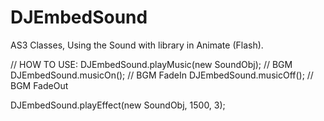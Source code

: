 # DJEmbedSound
AS3 Classes, Using the Sound with library in Animate (Flash).


// HOW TO USE:
DJEmbedSound.playMusic(new SoundObj);   // BGM
DJEmbedSound.musicOn();                 // BGM FadeIn
DJEmbedSound.musicOff();                // BGM FadeOut

DJEmbedSound.playEffect(new SoundObj, 1500, 3);

